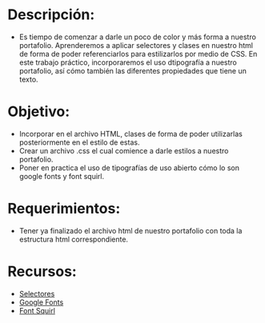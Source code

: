 # Descripción:

* Es tiempo de comenzar a darle un poco de color y más forma a nuestro portafolio. Aprenderemos a aplicar selectores y clases en nuestro html de forma de poder referenciarlos para estilizarlos por medio de CSS. En este trabajo práctico, incorporaremos el uso dtipografía a nuestro portafolio, así cómo también las diferentes propiedades que tiene un texto.

# Objetivo:

* Incorporar en el archivo HTML, clases de forma de poder utilizarlas posteriormente en el estilo de estas.
* Crear un archivo .css el cual comience a darle estilos a nuestro portafolio.
* Poner en practica el uso de tipografías de uso abierto cómo lo son google fonts y font squirl.

# Requerimientos:

* Tener ya finalizado el archivo html de nuestro portafolio con toda la estructura html correspondiente.

# Recursos:
* [Selectores](<>)
* [Google Fonts](<>)
* [Font Squirl](<>)